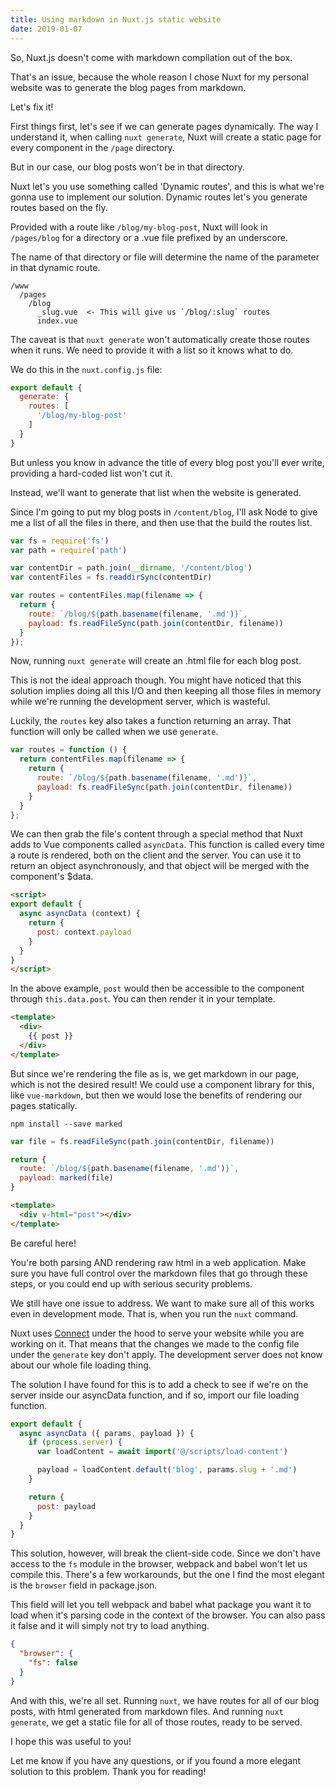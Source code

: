```yaml
---
title: Using markdown in Nuxt.js static website
date: 2019-01-07
---
```


So, Nuxt.js doesn't come with markdown compilation out of the box.

That's an issue, because the whole reason I chose Nuxt for my personal website
was to generate the blog pages from markdown.

Let's fix it!

First things first, let's see if we can generate pages dynamically.
The way I understand it, when calling `nuxt generate`, Nuxt will create a static
page for every component in the `/page` directory. 

But in our case, our blog posts won't be in that directory.

Nuxt let's you use something called 'Dynamic routes', and this is what we're
gonna use to implement our solution. Dynamic routes let's you generate routes
based on the fly. 

Provided with a route like `/blog/my-blog-post`, Nuxt will look in  
`/pages/blog` for a directory or a .vue file prefixed by an 
underscore.

The name of that directory or file will determine the name of the parameter 
in that dynamic route.

```
/www
  /pages
    /blog
      _slug.vue  <- This will give us `/blog/:slug` routes
      index.vue
```

The caveat is that `nuxt generate` won't automatically create
those routes when it runs. We need to provide it with a list so it knows what
to do.

We do this in the `nuxt.config.js` file:

```js
export default {
  generate: {
    routes: [ 
      '/blog/my-blog-post'
    ]
  }
}

```

But unless you know in advance the title of every blog post you'll ever write,
providing a hard-coded list won't cut it.

Instead, we'll want to generate that list when the website is generated.

Since I'm going to put my blog posts in `/content/blog`, I'll ask Node to give
me a list of all the files in there, and then use that the build the routes 
list.

```js
var fs = require('fs')
var path = require('path')

var contentDir = path.join(__dirname, '/content/blog')
var contentFiles = fs.readdirSync(contentDir)

var routes = contentFiles.map(filename => {
  return {
    route: `/blog/${path.basename(filename, '.md')}`,
    payload: fs.readFileSync(path.join(contentDir, filename))
  }
});

```

Now, running `nuxt generate` will create an .html file for each blog post.

This is not the ideal approach though. You might have noticed that this solution
implies doing all this I/O and then keeping all those files in memory while
we're running the development server, which is wasteful.

Luckily, the `routes` key also takes a function returning an array.
That function will only be called when we use `generate`.

```js
var routes = function () {
  return contentFiles.map(filename => {
    return {
      route: `/blog/${path.basename(filename, '.md')}`,
      payload: fs.readFileSync(path.join(contentDir, filename))
    }
  }
};
```
We can then grab the file's content through a special method that Nuxt adds to
Vue components called `asyncData`. This function is called every time a route
is rendered, both on the client and the server. You can use it to return an
object asynchronously, and that object will be merged with the component's 
$data.

```html
<script>
export default {
  async asyncData (context) {
    return { 
      post: context.payload 
    }
  }
}
</script>
```

In the above example, `post` would then be accessible to the component through 
`this.data.post`. You can then render it in your template.

```html
<template>
  <div>
    {{ post }}
  </div>
</template>
```

But since we're rendering the file as is, we get markdown in our page, which is 
not the desired result! We could use a component library for this, like 
`vue-markdown`, but then we would lose the benefits of rendering our pages 
statically. 

`npm install --save marked` 

```js
var file = fs.readFileSync(path.join(contentDir, filename))

return {
  route: `/blog/${path.basename(filename, '.md')}`,
  payload: marked(file)
}
```

```html
<template>
  <div v-html="post"></div>
</template>
```

Be careful here!

You're both parsing AND rendering raw html in a web application. 
Make sure you have full control over the markdown files that go through these steps, or you could end up with serious security problems.


We still have one issue to address.
We want to make sure all of this works even in development mode.
That is, when you run the `nuxt` command.

Nuxt uses [Connect](https://github.com/senchalabs/connect) under the hood to 
serve your website while you are working on it. That means that the changes we 
made to the config file under the `generate` key don't apply. The development 
server does not know about our whole file loading thing.

The solution I have found for this is to add a check to see if we're on the 
server inside our asyncData function, and if so, import our file loading 
function.

```js
export default {
  async asyncData ({ params, payload }) {
    if (process.server) {
      var loadContent = await import('@/scripts/load-content')

      payload = loadContent.default('blog', params.slug + '.md')
    }

    return { 
      post: payload 
    }
  }
}

```

This solution, however, will break the client-side code. 
Since we don't have access to the `fs` module in the browser, webpack and 
babel won't let us compile this. There's a few workarounds, but the one I 
find the most elegant is the `browser` field in package.json. 

This field will let you tell webpack and babel what package you want it to load 
when it's parsing code in the context of the browser. You can also pass it false 
and it will simply not try to load anything.

```json
{
  "browser": {
    "fs": false
  }
}
```

And with this, we're all set.
Running `nuxt`, we have routes for all of our blog posts, with html generated 
from markdown files. And running `nuxt generate`, we get a static file for all 
of those routes, ready to be served.

I hope this was useful to you!

Let me know if you have any questions, or if you found a more elegant solution 
to this problem. Thank you for reading!


